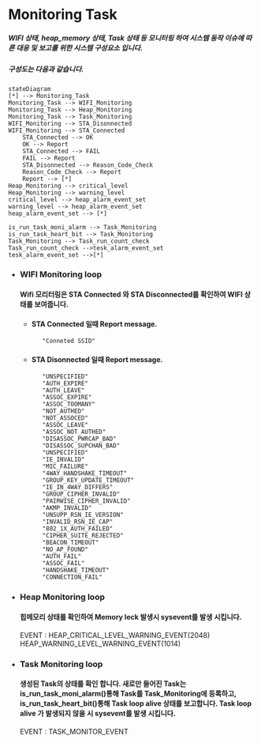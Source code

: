 # Monitoring Task
 ##### WIFI 상태, heap_memory 상태, Task 상태 등 모니터링 하여 시스템 동작 이슈에 따른 대응 및 보고를 위한 시스템 구성요소 입니다.
 ##### 구성도는 다음과 같습니다.  
```mermaid
stateDiagram
[*] --> Monitoring_Task
Monitoring_Task --> WIFI_Monitoring
Monitoring_Task --> Heap_Monitoring
Monitoring_Task --> Task_Monitoring
WIFI_Monitoring --> STA_Disonnected
WIFI_Monitoring --> STA_Connected
    STA_Connected --> OK
    OK --> Report      
    STA_Connected --> FAIL
    FAIL --> Report
    STA_Disonnected --> Reason_Code_Check
    Reason_Code_Check --> Report  
    Report --> [*] 
Heap_Monitoring --> critical_level
Heap_Monitoring --> warning_level
critical_level --> heap_alarm_event_set
warning_level --> heap_alarm_event_set
heap_alarm_event_set --> [*]

is_run_task_moni_alarm --> Task_Monitoring
is_run_task_heart_bit --> Task_Monitoring
Task_Monitoring --> Task_run_count_check
Task_run_count_check -->tesk_alarm_event_set
tesk_alarm_event_set -->[*]
```

- ### WIFI Monitoring loop
   #### Wifi 모리터링은 STA Connected 와 STA Disconnected를 확인하여 WIFI 상태를 보여줍니다. 
   * #### STA Connected 일때 Report message.
            "Conneted SSID" 
   * #### STA Disonnected 일때 Report message.
            "UNSPECIFIED"
            "AUTH_EXPIRE"
            "AUTH_LEAVE"
            "ASSOC_EXPIRE"
            "ASSOC_TOOMANY"
            "NOT_AUTHED"
            "NOT_ASSOCED"
            "ASSOC_LEAVE"
            "ASSOC_NOT_AUTHED"
            "DISASSOC_PWRCAP_BAD"
            "DISASSOC_SUPCHAN_BAD"
            "UNSPECIFIED"
            "IE_INVALID"
            "MIC_FAILURE"
            "4WAY_HANDSHAKE_TIMEOUT"
            "GROUP_KEY_UPDATE_TIMEOUT"
            "IE_IN_4WAY_DIFFERS"
            "GROUP_CIPHER_INVALID"
            "PAIRWISE_CIPHER_INVALID"
            "AKMP_INVALID"
            "UNSUPP_RSN_IE_VERSION"
            "INVALID_RSN_IE_CAP"
            "802_1X_AUTH_FAILED"
            "CIPHER_SUITE_REJECTED"
            "BEACON_TIMEOUT"
            "NO_AP_FOUND"
            "AUTH_FAIL"
            "ASSOC_FAIL"
            "HANDSHAKE_TIMEOUT"
            "CONNECTION_FAIL"
- ### Heap Monitoring loop
   #### 힙메모리 상태를 확인하여 Memory leck 발생시 sysevent를 발생 시킵니다.
   EVENT : 
   HEAP_CRITICAL_LEVEL_WARNING_EVENT(2048) HEAP_WARNING_LEVEL_WARNING_EVENT(1014)

- ### Task Monitoring loop
   #### 생성된 Task의 상태를 확인 합니다. 새로만 들어진 Task는 is_run_task_moni_alarm()통해 Task를 Task_Monitoring에 등록하고, is_run_task_heart_bit()통해 Task loop alive 상태를 보고합니다. Task loop alive 가 발생되지 않을 시 sysevent를 발생 시킵니다.
   EVENT : TASK_MONITOR_EVENT
